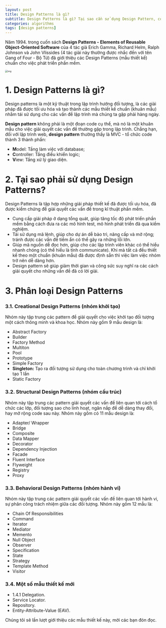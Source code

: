 ```yaml
---
layout: post
title: Design Patterns là gì?
subtitle: Design Patterns là gì? Tại sao cần sử dụng Design Pattern, có những design patterns nào?
categories: algorithms
tags: [design patterns]
---
```


Năm 1994. trong cuốn sách **Design Patterns - Elements of Reusable Object-Oriented Software** của 4 tác giả Erich Gamma, Richard Helm, Ralph Johnson và John Vlissides (4 tác giải này thường được nhắc đến với tên Gang of Four - Bộ Tứ) đã giới thiệu các Design Patterns (mẫu thiết kế) chuẩn cho việc phát triển phần mềm.

<img src="https://divin.dev/divin.dev/assets/images/81gtKoapHFL.jpg" alt="img" style="zoom:50%;" />

# 1. Design Patterns là gì?

Design patterns là một kỹ thuật trong lập trình hướng đối tượng, là các giải pháp đã được tối ưu hóa và tạo thành các mẫu thiết kế chuẩn (khuân mẫu) nhằm tái sử dụng cho các vấn đề lập trình mà chúng ta gặp phải hàng ngày.

**Design pattern** không phải là một đoạn code cụ thể, mà nó là một khuân mẫu cho việc giải quyết các vấn đề thường gặp trong lập trình. Chẳng hạn, đối với lập trình web, **design pattern** thường thấy là MVC - tổ chức code thành 3 thành phần:

- **M**odel: Tầng làm việc với database;
- **C**ontroller: Tầng điều khiển logic;
- **V**iew: Tầng xử lý giao diện.

# 2. Tại sao phải sử dụng Design Patterns?

Design Patterns là tập hợp những giải pháp thiết kế đã được tối ưu hóa, đã được kiểm chứng để giải quyết các vấn đề trong kĩ thuật phần mềm.

- Cung cấp giải pháp ở dạng tổng quát, giúp tăng tốc độ phát triển phần mềm bằng cách đưa ra các mô hình test, mô hình phát triển đã qua kiểm nghiệm.
- Tái sử dụng mã lệnh, giúp cho dự án dễ bảo trì, nâng cấp và mở rộng; tránh được các vấn đề tiềm ẩn có thể gây ra những lỗi lớn.
- Giúp mã nguồn dễ đọc hơn, giúp cho các lập trình viên khác có thể hiểu nhanh chóng (có thể hiểu là tính communicate).  Khi mà tất cả đều thiết kế theo một chuẩn (khuân mẫu) đã được định sẵn thì việc làm việc nhóm trở nên dễ dàng hơn.
- Design pattern sẽ giúp giảm thời gian và công sức suy nghĩ ra các cách giải quyết cho những vấn đề đã có lời giải.

# 3. Phân loại Design Patterns

### 3.1. Creational Design Patterns (nhóm khởi tạo)

Nhóm này tập trung các pattern để giải quyết cho việc khởi tạo đối tượng một cách thông minh và khoa học. Nhóm này gồm 9 mẫu design là:

- Abstract Factory
- Builder
- Factory Method
- Multiton
- Pool
- Prototype
- Simple Factory
- **Singleton:** Tạo ra đối tượng sử dụng cho toàn chương trình và chỉ khởi tạo 1 lần 
- Static Factory

### 3.2. Structural Design Patterns (nhóm cấu trúc)

Nhóm này tập trung các pattern giải quyết các vấn đề liên quan tới cách tổ chức các lớp, đối tượng sao cho linh hoạt, ngăn nắp để dễ dàng thay đổi, hay mở rộng code sau này. Nhóm này gồm có 11 mẫu design là:

- Adapter/ Wrapper
- Bridge
- Composite
- Data Mapper
- Decorator
- Dependency Injection
- Facade
- Fluent Interface
- Flyweight
- Registry
- Proxy

### 3.3. Behavioral Design Patterns (nhóm hành vi)

Nhóm này tập trung các pattern giải quyết các vấn đề liên quan tới hành vi, sự phân công trách nhiệm giữa các đối tượng. Nhóm này gồm 12 mẫu là:

- Chain Of Responsibilities
- Command
- Iterator
- Mediator
- Memento
- Null Object
- Observer
- Specification
- State
- Strategy
- Template Method
- Visitor

### 3.4. Một số mẫu thiết kế mới

- 1.4.1 Delegation.
- Service Locator.
- Repository.
- Entity-Attribute-Value (EAV).

Chúng tôi sẽ lần lượt giới thiệu các mẫu thiết kế này, mời các bạn đón đọc.
